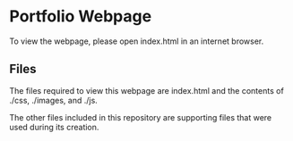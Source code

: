 # Portfolio Webpage

To view the webpage, please open index.html in an internet browser.

## Files

The files required to view this webpage are index.html and the contents of ./css, ./images, and ./js.

The other files included in this repository are supporting files that were used during its creation.
